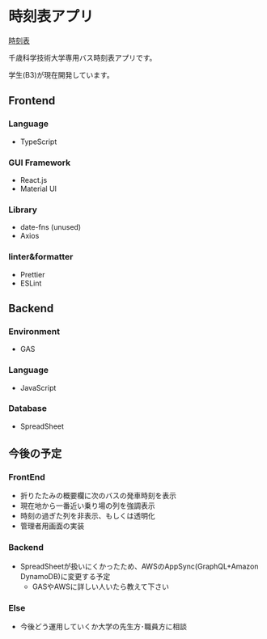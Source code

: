 # 時刻表アプリ

[時刻表](https://totto2727.github.io/school-bus-timetable/)

千歳科学技術大学専用バス時刻表アプリです。

学生(B3)が現在開発しています。

## Frontend

### Language

- TypeScript

### GUI Framework

- React.js
- Material UI

### Library

- date-fns (unused)
- Axios

### linter&formatter
- Prettier
- ESLint

## Backend

### Environment

- GAS

### Language

- JavaScript

### Database

- SpreadSheet

## 今後の予定

### FrontEnd

- 折りたたみの概要欄に次のバスの発車時刻を表示
- 現在地から一番近い乗り場の列を強調表示
- 時刻の過ぎた列を非表示、もしくは透明化
- 管理者用画面の実装

### Backend

- SpreadSheetが扱いにくかったため、AWSのAppSync(GraphQL+Amazon DynamoDB)に変更する予定
    - GASやAWSに詳しい人いたら教えて下さい

### Else

- 今後どう運用していくか大学の先生方･職員方に相談
